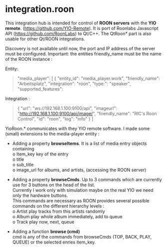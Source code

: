 # integration.roon

This integration hub is intended for control of **ROON servers** with the **YIO remote**. (https://github.com/YIO-Remote).
It is port of Roonlabs Javascript API (https://github.com/RoonLabs) to Qt/C++. 
The QtRoon* part is also usable for other Qt/ROON integrations.

Discovery is not available until now, the port and IP address of the server must be configured. 
Important: the entities friendly_name must be the name of the ROON instance :

Entity:
>"media_player": [
>      {
>          "entity_id": "media_player.work",
>          "friendly_name": "Arbeitsplatz",
>          "integration": "roon",
>          "type:": "speaker",
>           "supported_features": 

Integration :
>{
>           "url": "ws://192.168.1.100:9100/api",
>            "imageurl": "http://192.168.1.100:9100/api/image/",
>            "friendly_name": "RIC's Roon Control",
>            "id": "roon",
>            "log": "info"
>       } ]
       
YioRoon.* communicates with they YIO remote software. I made some (small) extensions to the media-player entity :

* Adding a property **browseItems**. It is a list of media entry objects containing  
    o	Item_key	key of the entry  
    o	title  
    o	sub_title  
    o	image_url	for albums, and artists, (accessing the ROON server)  
		
* Adding a property **browseCmds**. Up to 3 commands which are currently use for 3 buttons on the head of the list.  
  Currently I work only with simulation maybe on the real YIO we need only the hardware buttons.  
  This commands are necessary as ROON provides several possible commands on the different hierarchy levels :  
    o	Artist		play tracks from this artists randomly  
    o	Album		play whole album immediately, add to queue  
    o	Track		play now, next, queue  
		
* Adding a function **browse (cmd)**  
  cmd is any of the commands from browseCmds (TOP, BACK, PLAY, QUEUE) or the selected enries item_key.


